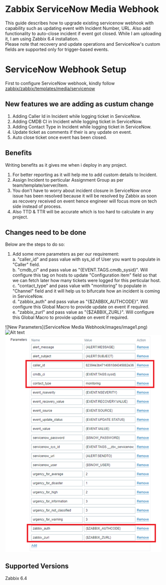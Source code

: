 # Zabbix ServiceNow Media Webhook 

This guide describes how to upgrade existing servicenow webhook with capability such as updating event with Incident Number, URL. Also add functionality to auto-close incident if event got closed. While I am uploading it, I am using Zabbix 6.4 installation.<br>
Please note that recovery and update operations and ServiceNow's custom fields are supported only for trigger-based events.

# ServiceNow Webhook Setup

First to configure ServiceNow webhook, kindly follow [zabbix/zabbix/templates/media/servicenow](https://github.com/zabbix/zabbix/tree/release/6.4/templates/media/servicenow)<br>

## New features we are adding as custum change

1.  Adding Caller Id in Incident while logging ticket in ServiceNow.
2.  Adding CMDB CI in Incident while logging ticket in ServiceNow.
3.  Adding Contact Type in Incident while logging ticket in ServiceNow.
4.  Update ticket as comments if their is any update on event.
5.  Auto close ticket once event has been closed.

## Benefits

Writing benefits as it gives me when i deploy in any project.

1.  For better reporting as it will help me to add custom details to Incident.
2.  Assign Incident to perticular Assignment Group as per team/template/server/item.
3.  You don't have to worry about incident closure in ServiceNow once issue has been resolved because it will be resolved by Zabbix as soon as recovery received on event hence engineer will focus more on tech side instead of process. 
4.  Also TTD & TTR will be accurate which is too hard to calculate in any project.

## Changes need to be done

Below are the steps to do so:

1.  Add some more parameters as per our requirement:<br>
    a.  "caller_id" and pass value with sys_id of User you want to populate in "Caller" field.<br>
    b.  "cmdb_ci" and pass value as "{EVENT.TAGS.cmdb_sysid}". Will configure this tag on hosts to update "Configuration item" field so that we can fetch later how many tickets were logged for this perticular host.<br>
    c.  "contact_type" and pass value with "monitoring" to populate in "Channel" field and it will help us to bifurcate how an incident is coming in ServiceNow.<br>
    d.  "zabbix_auth" and pass value as "{$ZABBIX_AUTHCODE}". Will configure this Global Macro to provide update on event if required. <br>
    e.  "zabbix_zurl" and pass value as "{$ZABBIX_ZURL}". Will configure this Global Macro to provide update on event if required.<br>

![New Parameters](ServiceNow Media Webhook/images/image1.png)
![Alt text](relative%20path/to/img.jpg?raw=true "Title")
![alt text](https://github.com/vsbopi/zabbix/blob/fef4f14eb34467bb6660b059cf70482bca027dfe/ServiceNow%20Media%20Webhook/images/image1.png?raw=true)
## Supported Versions
Zabbix 6.4